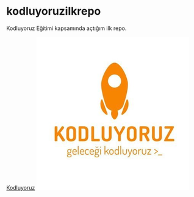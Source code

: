 # kodluyoruzilkrepo
Kodluyoruz Eğitimi kapsamında açtığım ilk repo.

[Kodluyoruz](https://www.kodluyoruz.org)
![Kodluyoruz Logo](https://raw.githubusercontent.com/Kodluyoruz/taskforce/git/git/markdown-nedir-nasil-kullaniriz-/figures/kodluyoruz_logo.jpg)
